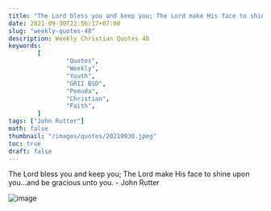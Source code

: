 ```yaml
---
title: "The Lord bless you and keep you; The Lord make His face to shine upon you...and be gracious unto you."
date: 2021-09-30T22:56:17+07:00
slug: "weekly-quotes-48"
description: Weekly Christian Quotes 48
keywords:
        [
                "Quotes",
                "Weekly",
                "Youth",
                "GRII BSD",
                "Pemuda",
                "Christian",
                "Faith",
        ]
tags: ["John Rutter"]
math: false
thumbnail: "/images/quotes/20210930.jpeg"
toc: true
draft: false
---
```


The Lord bless you and keep you; The Lord make His face to shine upon you...and be gracious unto you. - John Rutter

![image](/images/quotes/20210930.jpeg)
